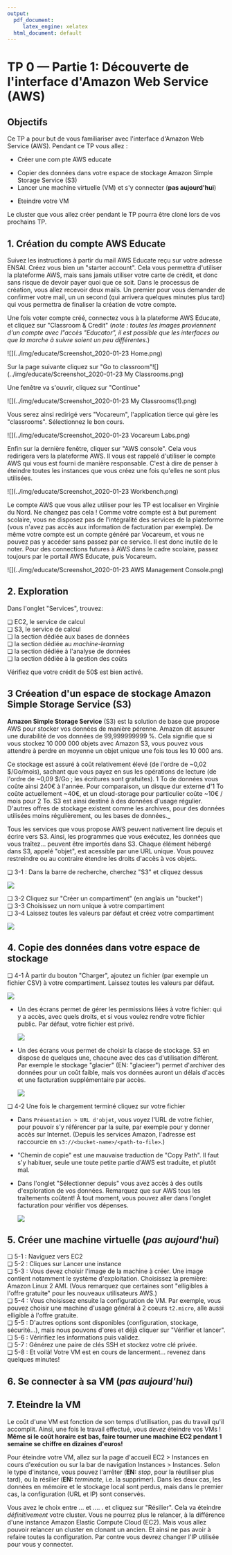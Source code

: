 ```yaml
---
output:
  pdf_document:
     latex_engine: xelatex
  html_document: default
---
```

# TP 0 — Partie 1: Découverte de l'interface d'Amazon Web Service (AWS)

## Objectifs

Ce TP a pour but de vous familiariser avec l'interface d'Amazon Web Service (AWS). Pendant ce TP vous allez :

- Créer une com  pte AWS educate
<!--- Créer une clef SSH qui assurera la sécurité de vos connexions en ligne de commande à vos machine virtuelle-->
- Copier des données dans votre espace de stockage Amazon Simple Storage Service (S3)
- Lancer une machine virtuelle (VM) et s'y connecter (**pas aujourd'hui**)
<!--- Créer un cluster Spark avec Amazon Elastic Map Reduce (EMR)-->
<!--- Vous connecter à votre cluster et exécuter des commandes basiques-->
- Eteindre votre VM

Le cluster que vous allez créer pendant le TP pourra être cloné lors de vos prochains TP.

## 1. Création du compte AWS Educate

Suivez les instructions à partir du mail AWS Educate reçu sur votre adresse ENSAI. Créez vous bien un "starter account". Cela vous permettra d'utiliser la plateforme AWS, mais sans jamais utiliser votre carte de crédit, et donc sans risque de devoir payer quoi que ce soit. Dans le processus de création, vous allez recevoir deux mails. Un premier pour vous demander de confirmer votre mail, un un second (qui arrivera quelques minutes plus tard) qui vous permettra de finaliser la création de votre compte. 

Une fois voter compte créé, connectez vous à la plateforme AWS Educate, et cliquez sur "Classroom & Credit" (*note : toutes les images proviennent d'un compte avec l"accès "Educator", il est possible que les interfaces ou que la marche à suivre soient un peu différentes.*)

![](../img/educate/Screenshot_2020-01-23 Home.png)

Sur la page suivante cliquez sur "Go to classroom"![](../img/educate/Screenshot_2020-01-23 My Classrooms.png)

Une fenêtre va s'ouvrir, cliquez sur "Continue"

![](../img/educate/Screenshot_2020-01-23 My Classrooms(1).png)

Vous serez ainsi redirigé vers "Vocareum", l'application tierce qui gère les "classrooms". Sélectionnez le bon cours. 

![](../img/educate/Screenshot_2020-01-23 Vocareum Labs.png)

Enfin sur la dernière fenêtre, cliquer sur "AWS console". Cela vous redirigera vers la plateforme AWS. Il vous est rappelé d'utiliser le compte AWS qui vous est fourni de manière responsable. C'est à dire de penser à éteindre toutes les instances que vous créez une fois qu'elles ne sont plus utilisées.

![](../img/educate/Screenshot_2020-01-23 Workbench.png)

Le compte AWS que vous allez utiliser pour les TP est localiser en Virginie du Nord. Ne changez pas cela ! Comme votre compte est à but purement scolaire, vous ne disposez pas de l'intégralité des services de la plateforme (vous n'avez pas accès aux information de facturation par exemple). De même votre compte est un compte généré par Vocareum, et vous ne pouvez pas y accéder sans passez par ce service. Il est donc inutile de le noter. Pour des connections futures à AWS dans le cadre scolaire, passez toujours par le portail AWS Educate, puis Vocareum.

![](../img/educate/Screenshot_2020-01-23 AWS Management Console.png)

## 2. Exploration

Dans l'onglet "Services", trouvez:

&#x274f; EC2, le service de calcul  
&#x274f; S3, le service de calcul  
&#x274f; la section dédiée aux bases de données  
&#x274f; la section dédiée au _machine-learning_  
&#x274f; la section dédiée à l'analyse de données  
&#x274f; la section dédiée à la gestion des coûts  

Vérifiez que votre crédit de 50$ est bien activé.

## 3 Créeation d'un espace de stockage Amazon Simple Storage Service (S3)

**Amazon Simple Storage Service** (S3) est la solution de base que propose AWS pour stocker vos données de manière pérenne. Amazon dit assurer une durabilité de vos données de 99,999999999 %. Cela signifie que si vous stockez 10 000 000 objets avec Amazon S3, vous  pouvez vous attendre à perdre en moyenne un objet unique une fois tous les 10 000 ans.

Ce stockage est assuré à coût relativement élevé (de l'ordre de ~0,02 \$/Go/mois), sachant que vous payez en sus les opérations de lecture (de l'ordre de ~0,09 \$/Go ; les écritures sont gratuites). 1 To de données vous coûte ainsi 240€ à l'année. Pour comparaison, un disque dur externe d'1 To coûte actuellement ~40€, et un cloud-storage pour particulier coûte ~10€ / mois pour 2 To. S3 est ainsi destiné à des données d'usage régulier. D'autres offres de stockage existent comme les archives, pour des données utilisées moins régulièrement, ou les bases de données._

Tous les services que vous propose AWS peuvent nativement lire depuis et écrire vers S3. Ainsi, les programmes que vous exécutez, les données que vous traîtez... peuvent être importés dans S3. Chaque élément hébergé dans S3, appelé "objet", est acessible par une URL unique. Vous pouvez restreindre ou au contraire étendre les droits d'accès à vos objets.

&#x274f; 3-1 : Dans la barre de recherche, cherchez "S3" et cliquez dessus

![](../img/s3/s3_accueil.png)

&#x274f; 3-2 Cliquez sur "Créer un compartiment" (en anglais un "bucket")  
&#x274f; 3-3 Choisissez un nom unique à votre compartiment  
&#x274f; 3-4 Laissez toutes les valeurs par défaut et créez votre compartiment  

![](../img/s3/creer_compartiment.png)

## 4. Copie des données dans votre espace de stockage

&#x274f; 4-1 À partir du bouton "Charger", ajoutez un fichier (par exemple un fichier CSV) à votre compartiment. Laissez toutes les valeurs par défaut.

![](../img/s3/s3_charger.png)

- Un des écrans permet de gérer les permissions liées à votre fichier: qui y a accès, avec quels droits, et si vous voulez rendre votre fichier public. Par défaut, votre fichier est privé.
  
    ![](../img/s3/s3_permission.png)
  
- Un des écrans vous permet de choisir la classe de stockage. S3 en dispose de quelques une, chacune avec des cas d'utilisation différent. Par exemple le stockage "glacier" (EN: "glacieer") permet d'archiver des données pour un coût faible, mais vos données auront un délais d'accès et une facturation supplémentaire par accès.

    ![](../img/s3/s3_type.png)
 
&#x274f; 4-2 Une fois le chargement terminé cliquez sur votre fichier

- Dans `Présentation > URL d'objet`, vous voyez l'URL de votre fichier, pour pouvoir s'y référencer par la suite, par exemple pour y donner accès sur Internet. (Depuis les services Amazon, l'adresse est raccourcie en `s3://<bucket-name>/<path-to-file>`.)
- "Chemin de copie" est une mauvaise traduction de "Copy Path". Il faut s'y habituer, seule une toute petite partie d'AWS est traduite, et plutôt mal.
- Dans l'onglet "Sélectionner depuis" vous avez accès à des outils d'exploration de vos données. Remarquez que sur AWS tous les traîtements coûtent! À tout moment, vous pouvez aller dans l'onglet facturation pour vérifier vos dépenses.
  
    ![](../img/s3/s3_fichier.png)

<!--
 
## 5. Création d'une clef SSH

**SSH** (**S**ecure **SH**ell) permet de se connecter de façon sécurisée à un système Unix, Linux et Windows. Pour plus d'information, je vous conseille de lire le début de cette [page web ](https://doc.fedora-fr.org/wiki/SSH_:_Authentification_par_cl%C3%A9)

&#x274f; 5-1 : Dans la barre de recherche, cherchez "EC2" et cliquez dessus  
&#x274f; 5-2 : Dans le panneaux de gauche cherchez "Paires de clef" (dans la section "Réseau et sécurité") et cliquez dessus.  
&#x274f; 5-3 : Cliquez sur "Créer une paire de clés"  
&#x274f; 5-4 : Donnez lui un nom (par ex: "spark_cluster_TP"), sélectionnez le format PPK, et cliquez sur "créer"  
&#x274f; 5-5 : Enregistrez le fichier et ne le perdez pas !  
<!-- ce qui suit ne me semble pas nécessaire
&#x274f; 5-6 : Dans la barre de recherche windows cherchez "PuTTygen"  
&#x274f; 5-7 : Cliquez sur Load  
&#x274f; 5-8 : Allez dans le dossier où vous avez sauvegardé votre clef. Elle ne doit pas encore apparaître.  
&#x274f; 5-9 : En bas à droite sélectionnez "All Files (*\.\*)"  
&#x274f; 5-10 : Sélectionnez votre clef  
&#x274f; 5-11 : Un message apparait sur PuTTygen, validez le  
&#x274f; 5-12 : Cliquez sur "Save private key", puis sur "Oui" (on ne va pas mettre de passphrase)  
&#x274f; 5-13 : Sauvegardez votre clef privée .ppk  
&#x274f; 5-14 : Quittez PuTTygen  
<!-- jusqu'ici

Vous avez fini de générer votre clef ssh!

-->

## 5. Créer une machine virtuelle (**_pas aujourd'hui_**)

&#x274f; 5-1 : Naviguez vers EC2  
&#x274f; 5-2 : Cliques sur Lancer une instance  
&#x274f; 5-3 : Vous devez choisir l'image de la machine à créer. Une image contient notamment le système d'exploitation. Choisissez la première: Amazon Linux 2 AMI. (Vous remarquez que certaines sont "elligibles à l'offre gratuite" pour les nouveaux utilisateurs AWS.)  
&#x274f; 5-4 : Vous choisissez ensuite la configuration de VM. Par exemple, vous pouvez choisir une machine d'usage général à 2 coeurs `t2.micro`, alle aussi elligible à l'offre gratuite.  
&#x274f; 5-5 : D'autres options sont disponibles (configuration, stockage, sécurité...), mais nous pouvons d'ores et déjà cliquer sur "Vérifier et lancer".  
&#x274f; 5-6 : Véririfiez les informations puis validez.  
&#x274f; 5-7 : Générez une paire de clés SSH et stockez votre clé privée.  
&#x274f; 5-8 : Et voilà! Votre VM est en cours de lancerment... revenez dans quelques minutes!  

<!-- il semble possible de générer une clé SSH à la volée -->

<!--

&#x274f; Cliquez sur "EC2" dans l'onglet services
&#x274f; Comme précédemment, créez une paire de clés //// ici par contre, le format ppk n'est pas disponible, mais en fait on s'en fout un peu ////
&#x274f; Sur la page d'accueil, cliquez sur "Lancer une instance"
&#x274f; Sélectionnez l'image-machine "Linux 2"

Amazon vous propose un grand nombre de machines virtuelles pré-configurées, avec des configurations physiques variables.

&#x274f; Choisissez une image machine à 4 coeurs ou plus, parmis les configurations prévues pour un usage général, cliquez sur "Vérifie et lancer"
&#x274f; Choisissez la paire de clé précédemment créer
Lisez les avertissements, puis passez outre

Votre machine virtuelle (ou "instance"), est en cours de déploiement.

&#x274f; Avec Putty ... XXXXXXXXXXXXX

Vous êtes connecté à votre machine! Elle n'a pas d'écran ni d'interface web et ne comprend que les lignes de commande.

&#x274f; Pour installaer R, par exemple, lancez la commande: `sudo amazon-linux-extras install R3.4`.

Et voilà! Vous pouvez maintenant effectuer des calculs R sur votre instance.

&#x274f; Prenez le programme R XXXXXXXXXX et exécutez-le sur le fichier XXXXXXXXXXXX avec la commande `R XXXXXXXX`.

-->

## 6. Se connecter à sa VM (**_pas aujourd'hui_**)

## 7. Eteindre la VM

<!-- éteindre l'ensemble des instances lancées -->

Le coût d'une VM est fonction de son temps d'utilisation, pas du travail qu'il accomplit. Ainsi, une fois le travail effectué, vous _devez_ éteindre vos VMs ! **Même si le coût horaire est bas, faire tourner une machine EC2 pendant 1 semaine se chiffre en dizaines d'euros!**

Pour éteindre votre VM, allez sur la page d'accueil EC2 > Instances en cours d'exécution ou sur la bar de navigation Instances > Instances. Selon le type d'instance, vous pouvez l'arrêter (**EN:** _stop_, pour la réutiliser plus tard), ou la résilier (**EN:** _terminate_, i.e. la supprimer). Dans les deux cas, les données en mémoire et le stockage local sont perdus, mais dans le premier cas, la configuration (URL et IP) sont conservés.

Vous avez le choix entre ... et .... . et cliquez sur "Résilier". Cela va éteindre _définitivement_ votre cluster. Vous ne pourrez plus le relancer, à la différence d'une instance Amazon Elastic Compute Cloud (EC2). Mais vous allez pouvoir relancer un cluster en clonant un ancien. Et ainsi ne pas avoir à refaire toutes la configuration. Par contre vous devrez changer l'IP utilisée pour vous y connecter.